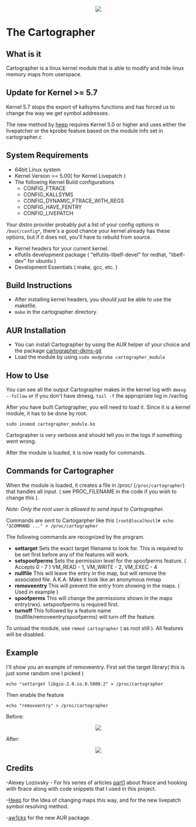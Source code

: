 <p align="center">
<img src="https://i.imgur.com/kaY6nqc.jpg">
</p>

# The Cartographer

## What is it
Cartographer is a linux kernel module that is able to modify and hide linux memory maps from userspace.

## Update for Kernel >= 5.7
Kernel 5.7 stops the export of kallsyms functions and has forced us to change the way we get symbol addresses.

The new method by [heep](https://github.com/h33p/kallsyms-lp) requires Kernel 5.0 or higher and uses either the livepatcher or the kprobe feature based on the module info set in cartographer.c

## System Requirements
* 64bit Linux system
* Kernel Version >= 5.00( for Kernel Livepatch )
* The following Kernel Build configurations
	* CONFIG_FTRACE
	* CONFIG_KALLSYMS
	* CONFIG_DYNAMIC_FTRACE_WITH_REGS
	* CONFIG_HAVE_FENTRY
	* CONFIG_LIVEPATCH

Your distro provider probably put a list of your config options in `/boot/config*`, there's a good chance your kernel already has these options, but if it does not, you'll have to rebuild from source.
* Kernel headers for your current kernel.
* elfutils development package ( "elfutils-libelf-devel" for redhat, "libelf-dev" for ubuntu )
* Development Essentials ( make, gcc, etc. )

## Build Instructions
*  After installing kernel headers, you should just be able to use the makefile.
* `make` in the cartographer directory.

## AUR Installation
* You can install Cartographer by using the AUR helper of your choice and the package [cartographer-dkms-git](https://aur.archlinux.org/packages/cartographer-dkms-git/)
* Load the module by using `sudo modprobe cartographer_module`

## How to Use
You can see all the output Cartographer makes in the kernel log with `dmesg --follow` or if you don't have dmesg, `tail -f` the appropriate log in /var/log

After you have built Cartographer, you will need to load it. Since it is a kernel module, it has to be done by root.

`sudo insmod cartographer_module.ko`

Cartographer is very verbose and should tell you in the logs if something went wrong.

After the module is loaded, it is now ready for commands.
## Commands for Cartographer
When the module is loaded, it creates a file in /proc/ (`/proc/cartographer`) that handles all input. ( see PROC_FILENAME in the code if you wish to change this ).

*Note: Only the root user is allowed to send input to Cartographer.*

Commands are sent to Cartogarpher like this
`[root@localhost]# echo "$COMMAND ..." > /proc/cartographer`

The following commands are recognized by the program.
* **settarget**
	Sets the exact target filename to look for.
	This is required to be set first before any of the features will work.
* **setspoofperms**
	Sets the permission level for the spoofperms feature. ( Accepts 0 - 7 )
	VM_READ - 1, VM_WRITE - 2, VM_EXEC - 4
* **nullfile**
	This will leave the entry in the map, but will remove the associated file.
	A.K.A. Make it look like an anonymous mmap
* **removeentry**
	This will prevent the entry from showing in the maps. ( Used in example )
* **spoofperms**
	This will change the permissions shown in the maps entry(rwx). setspoofperms is required first.
* **turnoff**
	This followed by a feature name (nullfile/removeentry/spoofperms) will turn off the feature.


To unload the module, use `rmmod cartographer` ( as root still ). All features will be disabled.

## Example
I'll show you an example of removeentry.
First set the target library( this is just some random one I picked )

`echo "settarget libgio-2.0.so.0.5800.2" > /proc/cartographer`

Then enable the feature

`echo "removeentry" > /proc/cartographer`

Before:
<p align="center">
<img src="https://i.imgur.com/fISekdt.png">
</p>

After:
<p align="center">
<img src="https://i.imgur.com/Mr2Pak1.png">
</p>

## Credits

-Alexey Lozovsky - For his series of articles [part1](https://www.apriorit.com/dev-blog/544-hooking-linux-functions-1) about ftrace and hooking with ftrace along with code snippets that I used in this project.

-[Heep](https://github.com/greenbytesoftware) for the Idea of changing maps this way, and for the new livepatch symbol resolving method.

-[aw1cks](https://github.com/aw1cks) for the new AUR package.
